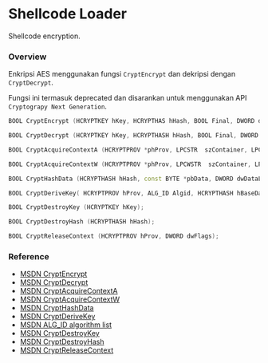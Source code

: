# Shellcode Loader

Shellcode encryption.

### Overview

Enkripsi AES menggunakan fungsi `CryptEncrypt` dan dekripsi dengan `CryptDecrypt`.

Fungsi ini termasuk deprecated dan disarankan untuk menggunakan API `Cryptograpy Next Generation`.

```c++
BOOL CryptEncrypt (HCRYPTKEY hKey, HCRYPTHAS hHash, BOOL Final, DWORD dwFlags, BYTE *pbData, DWORD *pdwDataLen, DWORD dwBufLen);

BOOL CryptDecrypt (HCRYPTKEY hKey, HCRYPTHASH hHash, BOOL Final, DWORD dwFlags, BYTE *pbData, DWORD *pdwDataLen);

BOOL CryptAcquireContextA (HCRYPTPROV *phProv, LPCSTR  szContainer, LPCSTR szProvider, DWORD dwProvType, DWORD dwFlags);

BOOL CryptAcquireContextW (HCRYPTPROV *phProv, LPCWSTR  szContainer, LPCWSTR szProvider, DWORD dwProvType, DWORD dwFlags);

BOOL CryptHashData (HCRYPTHASH hHash, const BYTE *pbData, DWORD dwDataLen, DWORD dwFlags);

BOOL CryptDeriveKey( HCRYPTPROV hProv, ALG_ID Algid, HCRYPTHASH hBaseData, DWORD dwFlags, HCRYPTKEY *phKey);

BOOL CryptDestroyKey (HCRYPTKEY hKey);

BOOL CryptDestroyHash (HCRYPTHASH hHash);

BOOL CryptReleaseContext (HCRYPTPROV hProv, DWORD dwFlags);
```

### Reference

- [MSDN CryptEncrypt](https://docs.microsoft.com/en-us/windows/win32/api/wincrypt/nf-wincrypt-cryptencrypt)
- [MSDN CryptDecrypt](https://docs.microsoft.com/en-us/windows/win32/api/wincrypt/nf-wincrypt-cryptdecrypt)
- [MSDN CryptAcquireContextA](https://docs.microsoft.com/en-us/windows/win32/api/wincrypt/nf-wincrypt-cryptacquirecontexta)
- [MSDN CryptAcquireContextW](https://docs.microsoft.com/en-us/windows/win32/api/wincrypt/nf-wincrypt-cryptacquirecontextw)
- [MSDN CryptHashData](https://docs.microsoft.com/en-us/windows/win32/api/wincrypt/nf-wincrypt-crypthashdata)
- [MSDN CryptDeriveKey](https://docs.microsoft.com/en-us/windows/win32/api/wincrypt/nf-wincrypt-cryptderivekey)
- [MSDN ALG_ID algorithm list](https://docs.microsoft.com/en-us/windows/win32/seccrypto/alg-id)
- [MSDN CryptDestroyKey](https://docs.microsoft.com/en-us/windows/win32/api/wincrypt/nf-wincrypt-cryptdestroykey)
- [MSDN CryptDestroyHash](https://docs.microsoft.com/en-us/windows/win32/api/wincrypt/nf-wincrypt-cryptdestroyhash)
- [MSDN CryptReleaseContext](https://docs.microsoft.com/en-us/windows/win32/api/wincrypt/nf-wincrypt-cryptreleasecontext)